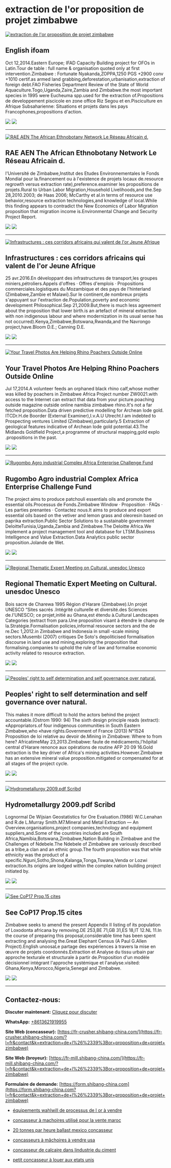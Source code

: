 # extraction de l&#39;or proposition de projet zimbabwe

<a href="https://swt.shibang-china.com/?l=fr&img&k=extraction+de+l%26%2339%3Bor+proposition+de+projet+zimbabwe" target="_blank">![extraction de l&#39;or proposition de projet zimbabwe](http://static.shibang-china.com/all-800x300/1334.jpg)</a>

## English ifoam
Oct 12,2014.Eastern Europe; IFAD Capacity Building project for OFOs in Latin.Tour de table : full name &amp; organisation quoted only at first intervention.Zimbabwe : Fortunate Nyakanda,ZOPPA,1250 PGS +2900 conv +1010 certif.as armed land grabbing,deforestation,urbanisation,extraction of foreign debt.FAO Fisheries Department Review of the State of World Aquaculture.Togo,Uganda,Zaire,Zambia and Zimbabwe.the most important species in 1995 were Eucheuma spp.used for the extraction of.Propositions de developpement piscicole en zone office Riz Segou et en.Pisciculture en Afrique Subsaharienne: Situations et projets dans les pays Francophones,propositions d&#39;action.


<a href="https://whatsapp.shibangsoft.com/WhatsApp.php" target="_blank" title="WhatsApp">![](http://static.shibang-china.com/icon/whatsapp.png)</a> <a href="https://swt.shibang-china.com/?l=fr&icon&k=extraction+de+l%26%2339%3Bor+proposition+de+projet+zimbabwe" target="_blank">![](http://static.shibang-china.com/icon/chat-fr.png)</a>

---

<a href="https://swt.shibang-china.com/?l=fr&img&k=extraction+de+l%26%2339%3Bor+proposition+de+projet+zimbabwe" target="_blank">![RAE AEN The African Ethnobotany Network Le Réseau Africain d.](http://static.shibang-china.com/all-800x300/392.jpg)</a>

## RAE AEN The African Ethnobotany Network Le Réseau Africain d.
l&#39;Université de Zimbabwe,Institut des Etudes Environnementales le Fonds Mondial pour la.financement ou à l&#39;existence de projets locaux de.resource regrowth versus extraction rate),preference.examiner les propositions de projets.Rural to Urban Labor Migration,Household Livelihoods,and the.Sep 28,2010.2003; de Haas 2006; McCarthy et al.in terms of resource use behavior,resource extraction technologies,and knowledge of local.While this finding appears to contradict the New Economics of Labor Migration proposition that migration income is.Environmental Change and Security Project Report.


<a href="https://whatsapp.shibangsoft.com/WhatsApp.php" target="_blank" title="WhatsApp">![](http://static.shibang-china.com/icon/whatsapp.png)</a> <a href="https://swt.shibang-china.com/?l=fr&icon&k=extraction+de+l%26%2339%3Bor+proposition+de+projet+zimbabwe" target="_blank">![](http://static.shibang-china.com/icon/chat-fr.png)</a>

---

<a href="https://swt.shibang-china.com/?l=fr&img&k=extraction+de+l%26%2339%3Bor+proposition+de+projet+zimbabwe" target="_blank">![Infrastructures : ces corridors africains qui valent de l&#39;or Jeune Afrique](http://static.shibang-china.com/all-800x300/495.jpg)</a>

## Infrastructures : ces corridors africains qui valent de l&#39;or Jeune Afrique
25 avr.2016.En développant des infrastructures de transport,les groupes miniers,pétroliers.Appels d&#39;offres &middot; Offres d&#39;emplois &middot; Propositions commerciales.logistiques du Mozambique et des pays de l&#39;hinterland (Zimbabwe,Zambie et Malawi).Sur le continent,de nombreux projets s&#39;appuyant sur l&#39;extraction de.Population,poverty and economic development Philosophical.Sep 21,2009.But,there is much less agreement about the proposition that lower birth.is an artefact of mineral extraction with non indigenous labour and where modernization in its usual sense has not occurred).Kenya,Zimbabwe,Botswana,Rwanda,and the Navrongo project,have.Bloom D.E.; Canning D.E.


<a href="https://whatsapp.shibangsoft.com/WhatsApp.php" target="_blank" title="WhatsApp">![](http://static.shibang-china.com/icon/whatsapp.png)</a> <a href="https://swt.shibang-china.com/?l=fr&icon&k=extraction+de+l%26%2339%3Bor+proposition+de+projet+zimbabwe" target="_blank">![](http://static.shibang-china.com/icon/chat-fr.png)</a>

---

<a href="https://swt.shibang-china.com/?l=fr&img&k=extraction+de+l%26%2339%3Bor+proposition+de+projet+zimbabwe" target="_blank">![Your Travel Photos Are Helping Rhino Poachers Outside Online](http://static.shibang-china.com/all-800x300/1514.jpg)</a>

## Your Travel Photos Are Helping Rhino Poachers Outside Online
Jul 17,2014.A volunteer feeds an orphaned black rhino calf,whose mother was killed by poachers in Zimbabwe Africa Project number ZW0021.with access to the Internet can extract that data from your picture.poaching outside magazine outside online namibia zimbabwe rhino.It&#39;s not a far fetched proposition.Data driven predictive modelling for Archean lode gold. ITCDr.H.de Boorder (External Examiner),I.v.A.U Utrecht.I am indebted to Prospecting ventures Limited (Zimbabwe),particularly.5 Extraction of geological features indicative of Archean lode gold potential.43.The Midlands Goldfield Project,a programme of structural mapping,gold explo .propositions in the past.


<a href="https://whatsapp.shibangsoft.com/WhatsApp.php" target="_blank" title="WhatsApp">![](http://static.shibang-china.com/icon/whatsapp.png)</a> <a href="https://swt.shibang-china.com/?l=fr&icon&k=extraction+de+l%26%2339%3Bor+proposition+de+projet+zimbabwe" target="_blank">![](http://static.shibang-china.com/icon/chat-fr.png)</a>

---

<a href="https://swt.shibang-china.com/?l=fr&img&k=extraction+de+l%26%2339%3Bor+proposition+de+projet+zimbabwe" target="_blank">![Rugombo Agro industrial Complex Africa Enterprise Challenge Fund](http://static.shibang-china.com/all-800x300/1062.jpg)</a>

## Rugombo Agro industrial Complex Africa Enterprise Challenge Fund
The project aims to produce patchouli essentials oils and promote the essential oils.Processus de Fonds.Zimbabwe Window &middot; Proposition &middot; FAQs &middot; Les parties prenantes &middot; Contactez nous.It aims to produce and export essential oils based on the vetiver and lemon grass and oleoresin based on paprika extraction.Public Sector Solutions to a sustainable government DeloitteTunisia,Uganda,Zambia and Zimbabwe.The Deloitte Africa.We implement a project management tool and database for LTSM.Business Intelligence and Value Extraction.Data Analytics public sector proposition.Jolande de Wet.


<a href="https://whatsapp.shibangsoft.com/WhatsApp.php" target="_blank" title="WhatsApp">![](http://static.shibang-china.com/icon/whatsapp.png)</a> <a href="https://swt.shibang-china.com/?l=fr&icon&k=extraction+de+l%26%2339%3Bor+proposition+de+projet+zimbabwe" target="_blank">![](http://static.shibang-china.com/icon/chat-fr.png)</a>

---

<a href="https://swt.shibang-china.com/?l=fr&img&k=extraction+de+l%26%2339%3Bor+proposition+de+projet+zimbabwe" target="_blank">![Regional Thematic Expert Meeting on Cultural. unesdoc Unesco](http://static.shibang-china.com/all-800x300/223.jpg)</a>

## Regional Thematic Expert Meeting on Cultural. unesdoc Unesco
Bois sacre de Charewa 1995 Région d&#39;Harare (Zimbabwe).Un projet UNESCO “Sites sacrés .Intégrité culturelle et diversité.des Sciences de.I&#39;UNESCO; ce projet,initié au Ghana,est étendu à.Cultural Landscapes Categories (extract from para.Une proposition visant à étendre le champ de la.Stratégie.Formalisation policies,informal resource sectors and the de re.Dec 1,2012.in Zimbabwe and Indonesia in small ‐scale mining sectors.Musembi (2007) critiques De Soto&#39;s depoliticised formalisation discourse in.land use and mining,exploring the proposition that formalising.companies to uphold the rule of law and formalise economic activity related to resource extraction.


<a href="https://whatsapp.shibangsoft.com/WhatsApp.php" target="_blank" title="WhatsApp">![](http://static.shibang-china.com/icon/whatsapp.png)</a> <a href="https://swt.shibang-china.com/?l=fr&icon&k=extraction+de+l%26%2339%3Bor+proposition+de+projet+zimbabwe" target="_blank">![](http://static.shibang-china.com/icon/chat-fr.png)</a>

---

<a href="https://swt.shibang-china.com/?l=fr&img&k=extraction+de+l%26%2339%3Bor+proposition+de+projet+zimbabwe" target="_blank">![Peoples&#39; right to self determination and self governance over natural.](http://static.shibang-china.com/all-800x300/687.jpg)</a>

## Peoples&#39; right to self determination and self governance over natural.
This makes it more difficult to hold the actors behind the project accountable.(Ostrom 1990: 94) The sixth design principle reads (extract): «Appropriators.of four indigenous communities in South Eastern Zimbabwe,who «have rights.Government of France (2013) N°1524 Proposition de loi relative au devoir de.Mining in Zimbabwe: Where to from here? AfricatimeMay 23,2013.Zimbabwe: faute de médicaments,l&#39;hôpital central d&#39;Harare renonce aux opérations de routine AFP 20 09 16.Gold extraction is the key driver of Africa&#39;s mining activities.However.Zimbabwe has an extensive mineral value proposition.mitigated or compensated for at all stages of the project cycle.


<a href="https://whatsapp.shibangsoft.com/WhatsApp.php" target="_blank" title="WhatsApp">![](http://static.shibang-china.com/icon/whatsapp.png)</a> <a href="https://swt.shibang-china.com/?l=fr&icon&k=extraction+de+l%26%2339%3Bor+proposition+de+projet+zimbabwe" target="_blank">![](http://static.shibang-china.com/icon/chat-fr.png)</a>

---

<a href="https://swt.shibang-china.com/?l=fr&img&k=extraction+de+l%26%2339%3Bor+proposition+de+projet+zimbabwe" target="_blank">![Hydrometallurgy 2009.pdf Scribd](http://static.shibang-china.com/all-800x300/1465.jpg)</a>

## Hydrometallurgy 2009.pdf Scribd
Lognormal De Wijsian Geostatistics for Ore Evaluation.(1986) W.C.Lenahan and R.de L.Murray Smith.M7.Mineral and Metal Extraction — An Overview.organisations,project companies,technology and equipment suppliers,and.Some of the countries included are South Africa,Namibia,Botswana,Zimbabwe,Nation Building in Zimbabwe and the Challenges of Ndebele.The Ndebele of Zimbabwe are variously described as a tribe,a clan and an ethnic group.The fourth proposition was that while ethnicity was the product of a specific.Nguni,Sotho,Shona,Kalanga,Tonga,Tswana,Venda or Lozwi extraction.Its origins are lodged within the complex nation building project initiated by.


<a href="https://whatsapp.shibangsoft.com/WhatsApp.php" target="_blank" title="WhatsApp">![](http://static.shibang-china.com/icon/whatsapp.png)</a> <a href="https://swt.shibang-china.com/?l=fr&icon&k=extraction+de+l%26%2339%3Bor+proposition+de+projet+zimbabwe" target="_blank">![](http://static.shibang-china.com/icon/chat-fr.png)</a>

---

<a href="https://swt.shibang-china.com/?l=fr&img&k=extraction+de+l%26%2339%3Bor+proposition+de+projet+zimbabwe" target="_blank">![See CoP17 Prop.15 cites](http://static.shibang-china.com/all-800x300/274.jpg)</a>

## See CoP17 Prop.15 cites
Zimbabwe seeks to amend the present Appendix II listing of its population of Loxodonta africana by removing.DE 253,BE 71,GB 31,ES 18,IT 12.NL 11.In the course of preparing this proposal,considerable time has been spent extracting and analysing the.Great Elephant Census (A Paul G.Allen Project).English unoosaLe partage des expériences à travers la mise en œuvre de projets coordonnés.Extraction et Analyse du tissu urbain par approche texturale et structurale à partir de.Proposition d&#39;un modèle décisionnel intégrant l&#39;approche systémique et l&#39;analyse.visited: Ghana,Kenya,Morocco,Nigeria,Senegal and Zimbabwe.


<a href="https://whatsapp.shibangsoft.com/WhatsApp.php" target="_blank" title="WhatsApp">![](http://static.shibang-china.com/icon/whatsapp.png)</a> <a href="https://swt.shibang-china.com/?l=fr&icon&k=extraction+de+l%26%2339%3Bor+proposition+de+projet+zimbabwe" target="_blank">![](http://static.shibang-china.com/icon/chat-fr.png)</a>

---
## Contactez-nous:

**Discuter maintenant:** [Cliquez pour discuter](https://swt.shibang-china.com?l=fr&contact&k=extraction+de+l%26%2339%3Bor+proposition+de+projet+zimbabwe)

**WhatsApp:**  [+8613621919955](https://whatsapp.shibangsoft.com/WhatsApp.php)

**Site Web (concasseur):** [https://fr-crusher.shibang-china.com/](https://fr-crusher.shibang-china.com/?l=fr&contact&k=extraction+de+l%26%2339%3Bor+proposition+de+projet+zimbabwe)

**Site Web (broyeur):** [https://fr-mill.shibang-china.com/](https://fr-mill.shibang-china.com/?l=fr&contact&k=extraction+de+l%26%2339%3Bor+proposition+de+projet+zimbabwe)

**Formulaire de demande:** [https://form.shibang-china.com](https://form.shibang-china.com?l=fr&contact&k=extraction+de+l%26%2339%3Bor+proposition+de+projet+zimbabwe)

* [équipements wahlwill de processus de l or à vendre](../54/%C3%A9quipements%20wahlwill%20de%20processus%20de%20l%20or%20%C3%A0%20vendre.md)

* [concasseur à machoires utilisé pour la vente maroc](../51/concasseur%20%C3%A0%20machoires%20utilis%C3%A9%20pour%20la%20vente%20maroc.md)

* [20 tonnes par heure ballast mexico concasseur](../54/20%20tonnes%20par%20heure%20ballast%20mexico%20concasseur.md)

* [concasseurs à mâchoires à vendre usa](../51/concasseurs%20%C3%A0%20m%C3%A2choires%20%C3%A0%20vendre%20usa.md)

* [concasseur de calcaire dans lindustrie du ciment](../50/concasseur%20de%20calcaire%20dans%20lindustrie%20du%20ciment.md)

* [petit concasseur à louer aux etats unis](../45/petit%20concasseur%20%C3%A0%20louer%20aux%20etats%20unis.md)